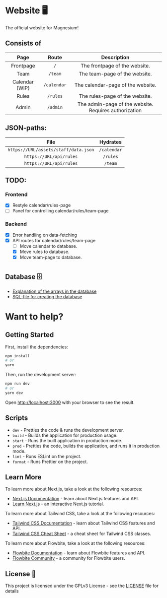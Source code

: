 # Website 🖥️

The official website for Magnesium!

## Consists of

| Page | Route | Description |
| :----: | :-: | :-: |
| Frontpage | `/` | The frontpage of the website. |
| Team | `/team` | The team-page of the website. |
| Calendar (WIP) | `/calendar` | The calendar-page of the website. |
| Rules | `/rules` | The rules-page of the website. |
| Admin | `/admin` | The admin-page of the website. Requires authorization |

## JSON-paths:
| File | Hydrates |
| :----: | :-: |
| `https://URL/assets/staff/data.json` | `/calendar` |
| `https://URL/api/rules` | `/rules` |
| `https://URL/api/rules` | `/team` |

## TODO:

### Frontend
- [x]  Restyle calendar/rules-page
- [ ]  Panel for controlling calendar/rules/team-page
### Backend
- [x]  Error handling on data-fetching
- [x]  API routes for calendar/rules/team-page
     - [ ]  Move calendar to database.
     - [x]  Move rules to database.
     - [x]  Move team-page to database.

#

## Database 🗄️
- [Explanation of the arrays in the database](DATABASE.md)
- [SQL-file for creating the database](DB.sql)

# Want to help?
## Getting Started

First, install the dependencies:

```bash
npm install
# or
yarn
```

Then, run the development server:

```bash
npm run dev
# or
yarn dev
```

Open [http://localhost:3000](http://localhost:3000) with your browser to see the result.

## Scripts

- `dev` - Pretties the code & runs the development server.
- `build` - Builds the application for production usage.
- `start` - Runs the built application in production mode.
- `prod` - Pretties the code, builds the application, and runs it in production mode.
- `lint` - Runs ESLint on the project.
- `format` - Runs Prettier on the project.

## Learn More

To learn more about Next.js, take a look at the following resources:

- [Next.js Documentation](https://nextjs.org/docs) - learn about Next.js features and API.
- [Learn Next.js](https://nextjs.org/learn) - an interactive Next.js tutorial.

To learn more about Tailwind CSS, take a look at the following resources:

- [Tailwind CSS Documentation](https://tailwindcss.com/docs) - learn about Tailwind CSS features and API.
- [Tailwind CSS Cheat Sheet](https://nerdcave.com/tailwind-cheat-sheet) - a cheat sheet for Tailwind CSS classes.

To learn more about Flowbite, take a look at the following resources:

- [Flowbite Documentation](https://flowbite.com/docs) - learn about Flowbite features and API.
- [Flowbite Community](https://community.flowbite.com) - a community for Flowbite users.

## License 📜

This project is licensed under the GPLv3 License - see the [LICENSE](LICENSE) file for details
